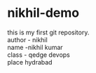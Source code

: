 # nikhil-demo
this is my first git repository.
<br>
author - nikhil
<br>
name -nikhil kumar
<br>
class - qedge devops
<br>
place hydrabad
